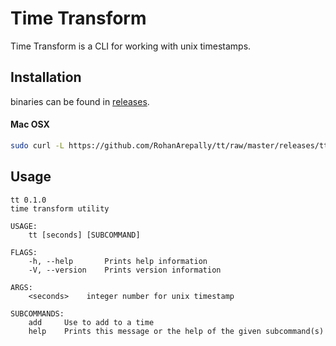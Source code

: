 # Time Transform

Time Transform is a CLI for working with unix timestamps.

## Installation

binaries can be found in [releases](https://github.com/user/repo/blob/branch/other_file.md).

#### Mac OSX
```bash
sudo curl -L https://github.com/RohanArepally/tt/raw/master/releases/tt-0.1.0-x86_64-apple-darwin.tar.gz | tar -xv && mv tt /usr/local/bin
```

## Usage
```$xslt
tt 0.1.0
time transform utility

USAGE:
    tt [seconds] [SUBCOMMAND]

FLAGS:
    -h, --help       Prints help information
    -V, --version    Prints version information

ARGS:
    <seconds>    integer number for unix timestamp

SUBCOMMANDS:
    add     Use to add to a time
    help    Prints this message or the help of the given subcommand(s)
```